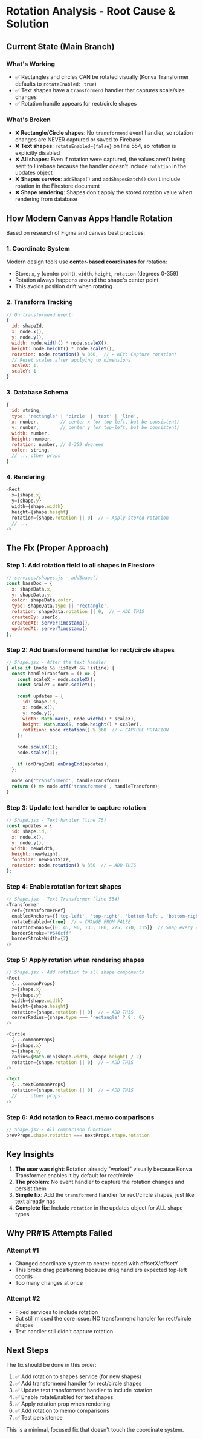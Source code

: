 # Rotation Analysis - Root Cause & Solution

## Current State (Main Branch)

### What's Working
- ✅ Rectangles and circles CAN be rotated visually (Konva Transformer defaults to `rotateEnabled: true`)
- ✅ Text shapes have a `transformend` handler that captures scale/size changes
- ✅ Rotation handle appears for rect/circle shapes

### What's Broken
- ❌ **Rectangle/Circle shapes**: No `transformend` event handler, so rotation changes are NEVER captured or saved to Firebase
- ❌ **Text shapes**: `rotateEnabled={false}` on line 554, so rotation is explicitly disabled
- ❌ **All shapes**: Even if rotation were captured, the values aren't being sent to Firebase because the handler doesn't include `rotation` in the updates object
- ❌ **Shapes service**: `addShape()` and `addShapesBatch()` don't include rotation in the Firestore document
- ❌ **Shape rendering**: Shapes don't apply the stored rotation value when rendering from database

## How Modern Canvas Apps Handle Rotation

Based on research of Figma and canvas best practices:

### 1. **Coordinate System**
Modern design tools use **center-based coordinates** for rotation:
- Store: `x`, `y` (center point), `width`, `height`, `rotation` (degrees 0-359)
- Rotation always happens around the shape's center point
- This avoids position drift when rotating

### 2. **Transform Tracking**
```javascript
// On transformend event:
{
  id: shapeId,
  x: node.x(),
  y: node.y(), 
  width: node.width() * node.scaleX(),
  height: node.height() * node.scaleY(),
  rotation: node.rotation() % 360,  // ← KEY: Capture rotation!
  // Reset scales after applying to dimensions
  scaleX: 1,
  scaleY: 1
}
```

### 3. **Database Schema**
```javascript
{
  id: string,
  type: 'rectangle' | 'circle' | 'text' | 'line',
  x: number,        // center x (or top-left, but be consistent)
  y: number,        // center y (or top-left, but be consistent)
  width: number,
  height: number,
  rotation: number, // 0-359 degrees
  color: string,
  // ... other props
}
```

### 4. **Rendering**
```javascript
<Rect
  x={shape.x}
  y={shape.y}
  width={shape.width}
  height={shape.height}
  rotation={shape.rotation || 0}  // ← Apply stored rotation
  // ...
/>
```

## The Fix (Proper Approach)

### Step 1: Add rotation field to all shapes in Firestore
```javascript
// services/shapes.js - addShape()
const baseDoc = {
  x: shapeData.x,
  y: shapeData.y,
  color: shapeData.color,
  type: shapeData.type || 'rectangle',
  rotation: shapeData.rotation || 0,  // ← ADD THIS
  createdBy: userId,
  createdAt: serverTimestamp(),
  updatedAt: serverTimestamp()
};
```

### Step 2: Add transformend handler for rect/circle shapes
```javascript
// Shape.jsx - After the text handler
} else if (node && !isText && !isLine) {
  const handleTransform = () => {
    const scaleX = node.scaleX();
    const scaleY = node.scaleY();
    
    const updates = {
      id: shape.id,
      x: node.x(),
      y: node.y(),
      width: Math.max(5, node.width() * scaleX),
      height: Math.max(5, node.height() * scaleY),
      rotation: node.rotation() % 360  // ← CAPTURE ROTATION
    };
    
    node.scaleX(1);
    node.scaleY(1);
    
    if (onDragEnd) onDragEnd(updates);
  };
  
  node.on('transformend', handleTransform);
  return () => node.off('transformend', handleTransform);
}
```

### Step 3: Update text handler to capture rotation
```javascript
// Shape.jsx - Text handler (line 75)
const updates = {
  id: shape.id,
  x: node.x(),
  y: node.y(),
  width: newWidth,
  height: newHeight,
  fontSize: newFontSize,
  rotation: node.rotation() % 360  // ← ADD THIS
};
```

### Step 4: Enable rotation for text shapes
```javascript
// Shape.jsx - Text Transformer (line 554)
<Transformer
  ref={transformerRef}
  enabledAnchors={['top-left', 'top-right', 'bottom-left', 'bottom-right']}
  rotateEnabled={true}  // ← CHANGE FROM FALSE
  rotationSnaps={[0, 45, 90, 135, 180, 225, 270, 315]}  // Snap every 45°
  borderStroke="#646cff"
  borderStrokeWidth={2}
/>
```

### Step 5: Apply rotation when rendering shapes
```javascript
// Shape.jsx - Add rotation to all shape components
<Rect
  {...commonProps}
  x={shape.x}
  y={shape.y}
  width={shape.width}
  height={shape.height}
  rotation={shape.rotation || 0}  // ← ADD THIS
  cornerRadius={shape.type === 'rectangle' ? 8 : 0}
/>

<Circle
  {...commonProps}
  x={shape.x}
  y={shape.y}
  radius={Math.min(shape.width, shape.height) / 2}
  rotation={shape.rotation || 0}  // ← ADD THIS
/>

<Text
  {...textCommonProps}
  rotation={shape.rotation || 0}  // ← ADD THIS
  // ... other props
/>
```

### Step 6: Add rotation to React.memo comparisons
```javascript
// Shape.jsx - All comparison functions
prevProps.shape.rotation === nextProps.shape.rotation
```

## Key Insights

1. **The user was right**: Rotation already "worked" visually because Konva Transformer enables it by default for rect/circle
2. **The problem**: No event handler to capture the rotation changes and persist them
3. **Simple fix**: Add the `transformend` handler for rect/circle shapes, just like text already has
4. **Complete fix**: Include `rotation` in the updates object for ALL shape types

## Why PR#15 Attempts Failed

### Attempt #1
- Changed coordinate system to center-based with offsetX/offsetY
- This broke drag positioning because drag handlers expected top-left coords
- Too many changes at once

### Attempt #2  
- Fixed services to include rotation
- But still missed the core issue: NO transformend handler for rect/circle shapes
- Text handler still didn't capture rotation

## Next Steps

The fix should be done in this order:
1. ✅ Add rotation to shapes service (for new shapes)
2. ✅ Add transformend handler for rect/circle shapes
3. ✅ Update text transformend handler to include rotation
4. ✅ Enable rotateEnabled for text shapes
5. ✅ Apply rotation prop when rendering
6. ✅ Add rotation to memo comparisons
7. ✅ Test persistence

This is a minimal, focused fix that doesn't touch the coordinate system.


